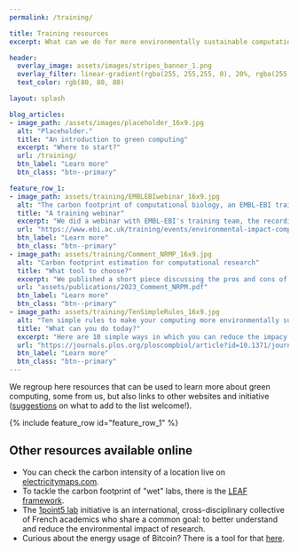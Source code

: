 ```yaml
---
permalink: /training/

title: Training resources
excerpt: What can we do for more environmentally sustainable computational science?

header:
  overlay_image: assets/images/stripes_banner_1.png
  overlay_filter: linear-gradient(rgba(255, 255,255, 0), 20%, rgba(255, 255, 255, 1))
  text_color: rgb(80, 80, 80)

layout: splash

blog_articles:
- image_path: /assets/images/placeholder_16x9.jpg
  alt: "Placeholder."
  title: "An introduction to green computing"
  excerpt: "Where to start?"
  url: /training/
  btn_label: "Learn more"
  btn_class: "btn--primary"

feature_row_1:
- image_path: assets/training/EMBLEBIwebinar_16x9.jpg
  alt: "The carbon footprint of computational biology, an EMBL-EBI training webinar."
  title: "A training webinar"
  excerpt: "We did a webinar with EMBL-EBI's training team, the recording is available with the slides!"
  url: "https://www.ebi.ac.uk/training/events/environmental-impact-computational-biology/"
  btn_label: "Learn more"
  btn_class: "btn--primary"
- image_path: assets/training/Comment_NRMP_16x9.jpg
  alt: "Carbon footprint estimation for computational research"
  title: "What tool to choose?"
  excerpt: "We published a short piece discussing the pros and cons of the different options."
  url: "assets/publications/2023_Comment_NRPM.pdf"
  btn_label: "Learn more"
  btn_class: "btn--primary"
- image_path: assets/training/TenSimpleRules_16x9.jpg
  alt: "Ten simple rules to make your computing more environmentally sustainable"
  title: "What can you do today?"
  excerpt: "Here are 10 simple ways in which you can reduce the impacy of your work."
  url: "https://journals.plos.org/ploscompbiol/article?id=10.1371/journal.pcbi.1009324#sec001"
  btn_label: "Learn more"
  btn_class: "btn--primary"
---
```


We regroup here resources that can be used to learn more about green computing, some from us, but also links to other websites and initiative ([suggestions](https://github.com/GreenAlgorithms/GreenAlgorithms.github.io/issues) on what to add to the list welcome!).

<!-- :hourglass: &nbsp; More coming soon &nbsp; :hourglass:
{: .notice--warning} -->

{% include feature_row id="feature_row_1" %}

<!-- # Tutorials

{% include feature_row id="blog_articles" type="left"  %} -->

## Other resources available online

- You can check the carbon intensity of a location live on [electricitymaps.com](https://app.electricitymaps.com/map).
- To tackle the carbon footprint of "wet" labs, there is the [LEAF framework](https://www.ucl.ac.uk/sustainable/leaf/take-part-leaf).
- The [1point5 lab](https://labos1point5.org/) initiative is an international, cross-disciplinary collective of French academics who share a common goal: to better understand and reduce the environmental impact of research.
- Curious about the energy usage of Bitcoin? There is a tool for that [here](https://ccaf.io/cbeci/index).
